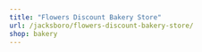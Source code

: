 ```yaml
---
title: "Flowers Discount Bakery Store"
url: /jacksboro/flowers-discount-bakery-store/
shop: bakery
---
```

